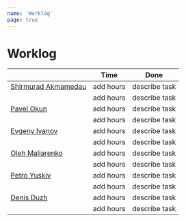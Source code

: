 ```yaml
---
name: 'Worklog'
page: true
---
```


# Worklog

|                                                   | Time       | Done          |
|---------------------------------------------------| ---------- | ------------- |
[Shirmurad Akmamedau](https://github.com/muratx10)  | add hours  | describe task |
|                                                   | add hours  | describe task |
[Pavel Okun](https://github.com/pavelokun)          | add hours  | describe task |
|                                                   | add hours  | describe task |
[Evgeny	Ivanov](https://github.com/ineg22)          | add hours  | describe task |
|                                                   | add hours  | describe task |
[Oleh	Maliarenko](https://github.com/olegmalyarenko)| add hours  | describe task |
|                                                   | add hours  | describe task |
[Petro Yuskiv](https://github.com/yuskivpm)         | add hours  | describe task |
|                                                   | add hours  | describe task |
[Denis Duzh](https://github.com/dermeister)         | add hours  | describe task |
|                                                   | add hours  | describe task |